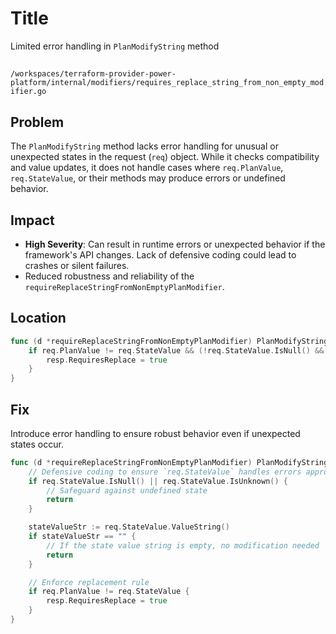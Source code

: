# Title

Limited error handling in `PlanModifyString` method

##

`/workspaces/terraform-provider-power-platform/internal/modifiers/requires_replace_string_from_non_empty_modifier.go`

## Problem

The `PlanModifyString` method lacks error handling for unusual or unexpected states in the request (`req`) object. While it checks compatibility and value updates, it does not handle cases where `req.PlanValue`, `req.StateValue`, or their methods may produce errors or undefined behavior.

## Impact

- **High Severity**: Can result in runtime errors or unexpected behavior if the framework's API changes. Lack of defensive coding could lead to crashes or silent failures.
- Reduced robustness and reliability of the `requireReplaceStringFromNonEmptyPlanModifier`.

## Location

```go
func (d *requireReplaceStringFromNonEmptyPlanModifier) PlanModifyString(ctx context.Context, req planmodifier.StringRequest, resp *planmodifier.StringResponse) {
	if req.PlanValue != req.StateValue && (!req.StateValue.IsNull() && !req.StateValue.IsUnknown() && req.StateValue.ValueString() != "") {
		resp.RequiresReplace = true
	}
}
```

## Fix

Introduce error handling to ensure robust behavior even if unexpected states occur.

```go
func (d *requireReplaceStringFromNonEmptyPlanModifier) PlanModifyString(ctx context.Context, req planmodifier.StringRequest, resp *planmodifier.StringResponse) {
	// Defensive coding to ensure `req.StateValue` handles errors appropriately
	if req.StateValue.IsNull() || req.StateValue.IsUnknown() {
		// Safeguard against undefined state
		return
	}

	stateValueStr := req.StateValue.ValueString()
	if stateValueStr == "" {
		// If the state value string is empty, no modification needed
		return
	}

	// Enforce replacement rule
	if req.PlanValue != req.StateValue {
		resp.RequiresReplace = true
	}
}
```